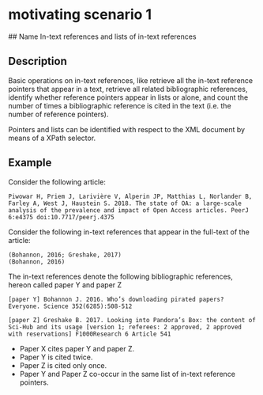 # motivating scenario 1

## Name
In-text references and lists of in-text references

## Description

Basic operations on in-text references, like retrieve all the in-text reference pointers that appear in a text, retrieve all related bibliographic references, identify whether reference pointers appear in lists or alone, and count the number of times a bibliographic reference is cited in the text (i.e. the number of reference pointers).

Pointers and lists can be identified with respect to the XML document by means of a XPath selector.

## Example

Consider the following article:

```
Piwowar H, Priem J, Larivière V, Alperin JP, Matthias L, Norlander B, Farley A, West J, Haustein S. 2018. The state of OA: a large-scale analysis of the prevalence and impact of Open Access articles. PeerJ 6:e4375 doi:10.7717/peerj.4375
```

Consider the following in-text references that appear in the full-text of the article:

```
(Bohannon, 2016; Greshake, 2017)
(Bohannon, 2016)
```

The in-text references denote the following bibliographic references, hereon called paper Y and paper Z

```
[paper Y] Bohannon J. 2016. Who’s downloading pirated papers? Everyone. Science 352(6285):508-512

[paper Z] Greshake B. 2017. Looking into Pandora’s Box: the content of Sci-Hub and its usage [version 1; referees: 2 approved, 2 approved with reservations] F1000Research 6 Article 541
```

 * Paper X cites paper Y and paper Z.
 * Paper Y is cited twice.
 * Paper Z is cited only once.
 * Paper Y and Paper Z co-occur in the same list of in-text reference pointers.
